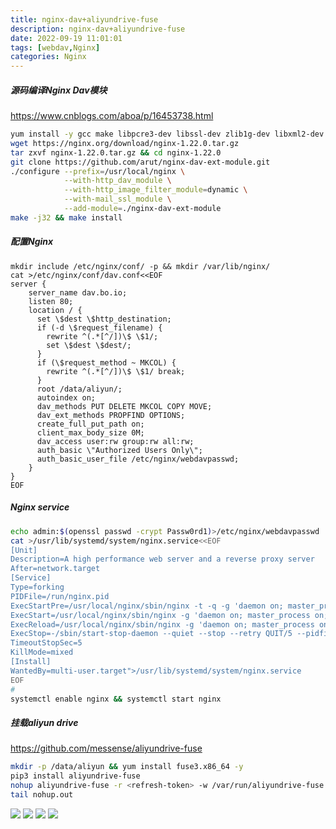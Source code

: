 ```yaml
---
title: nginx-dav+aliyundrive-fuse
description: nginx-dav+aliyundrive-fuse
date: 2022-09-19 11:01:01
tags: [webdav,Nginx]
categories: Nginx
---
```


##### 源码编译Nginx Dav模块
https://www.cnblogs.com/aboa/p/16453738.html

```bash
yum install -y gcc make libpcre3-dev libssl-dev zlib1g-dev libxml2-dev libxslt-dev libgd-dev libgeoip-dev git
wget https://nginx.org/download/nginx-1.22.0.tar.gz
tar zxvf nginx-1.22.0.tar.gz && cd nginx-1.22.0
git clone https://github.com/arut/nginx-dav-ext-module.git
./configure --prefix=/usr/local/nginx \
            --with-http_dav_module \
            --with-http_image_filter_module=dynamic \
            --with-mail_ssl_module \
            --add-module=./nginx-dav-ext-module
make -j32 && make install
```

##### 配置Nginx

```nginx
mkdir include /etc/nginx/conf/ -p && mkdir /var/lib/nginx/
cat >/etc/nginx/conf/dav.conf<<EOF
server {
    server_name dav.bo.io;
    listen 80;
    location / {
      set \$dest \$http_destination;
      if (-d \$request_filename) {
        rewrite ^(.*[^/])\$ \$1/;
        set \$dest \$dest/;
      }
      if (\$request_method ~ MKCOL) {
        rewrite ^(.*[^/])\$ \$1/ break;
      }
      root /data/aliyun/;
      autoindex on;
      dav_methods PUT DELETE MKCOL COPY MOVE;
      dav_ext_methods PROPFIND OPTIONS;
      create_full_put_path on;
      client_max_body_size 0M;
      dav_access user:rw group:rw all:rw;
      auth_basic \"Authorized Users Only\";
      auth_basic_user_file /etc/nginx/webdavpasswd;
    }
}
EOF
```

##### Nginx service

```bash
echo admin:$(openssl passwd -crypt Passw0rd1)>/etc/nginx/webdavpasswd
cat >/usr/lib/systemd/system/nginx.service<<EOF
[Unit]
Description=A high performance web server and a reverse proxy server
After=network.target
[Service]
Type=forking
PIDFile=/run/nginx.pid
ExecStartPre=/usr/local/nginx/sbin/nginx -t -q -g 'daemon on; master_process on;'
ExecStart=/usr/local/nginx/sbin/nginx -g 'daemon on; master_process on;'
ExecReload=/usr/local/nginx/sbin/nginx -g 'daemon on; master_process on;' -s reload
ExecStop=-/sbin/start-stop-daemon --quiet --stop --retry QUIT/5 --pidfile /run/nginx.pid
TimeoutStopSec=5
KillMode=mixed
[Install]
WantedBy=multi-user.target">/usr/lib/systemd/system/nginx.service
EOF
#
systemctl enable nginx && systemctl start nginx
```

##### 挂载aliyun drive

https://github.com/messense/aliyundrive-fuse

```bash
mkdir -p /data/aliyun && yum install fuse3.x86_64 -y
pip3 install aliyundrive-fuse
nohup aliyundrive-fuse -r <refresh-token> -w /var/run/aliyundrive-fuse /data/aliyun &
tail nohup.out
```
![](images/1715511-20220707104850982-1417025050.png)
![](images/1715511-20220707105612244-309876970.png)
![](images/1715511-20220707105636870-1265084229.png)
![](images/1715511-20220707105648389-2100144054.png)

